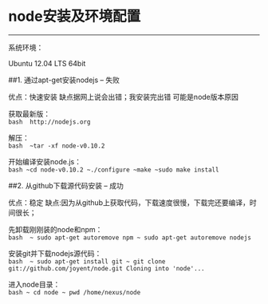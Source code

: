 # node安装及环境配置

------
系统环境：

Ubuntu 12.04 LTS 64bit

##1. 通过apt-get安装nodejs – 失败

优点：快速安装 缺点据网上说会出错；我安装完出错 可能是node版本原因

获取最新版：<br/>
    ```bash 
    http://nodejs.org
    ```
    
解压： <br/>
    ```bash 
    ~tar -xf node-v0.10.2 
    ```
    
开始编译安装node.js：<br/>
    ```bash
    ~cd node-v0.10.2
    ~./configure
    ~make
    ~sudo make install 
    ```
    
##2. 从github下载源代码安装 – 成功

优点：稳定 缺点:因为从github上获取代码，下载速度很慢，下载完还要编译，时间很长；

先卸载刚刚装的node和npm： <br/>
    ```bash 
    ~ sudo apt-get autoremove npm
    ~ sudo apt-get autoremove nodejs
    ```
    
安装git并下载nodejs源代码： <br/>
    ```bash 
    ~ sudo apt-get install git
    ~ git clone git://github.com/joyent/node.git
    Cloning into 'node'...
    ```
    
进入node目录： <br/>
    ```bash
    ~ cd node
    ~ pwd
    /home/nexus/node 
    ```
    
